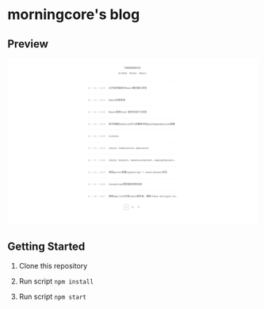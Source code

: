# morningcore's blog

## Preview

<p align="center">
  <img src="./preview.png" />
</p>

## Getting Started

1. Clone this repository

2. Run script `npm install`

3. Run script `npm start`

